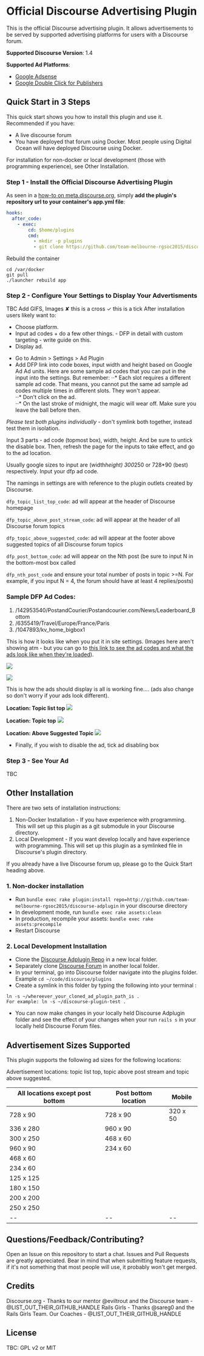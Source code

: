# Official Discourse Advertising Plugin

This is the official Discourse advertising plugin.  It allows advertisements to be served by supported advertising platforms for users with a Discourse forum.

**Supported Discourse Version**: 1.4</p>
**Supported Ad Platforms**: 

* [Google Adsense](http://www.google.com.au/adsense/start/why-adsense.html)
* [Google Double Click for Publishers](https://www.google.com/dfp)


## Quick Start in 3 Steps

This quick start shows you how to install this plugin and use it.  Recommended if you have:

* A live discourse forum 
* You have deployed that forum using Docker.  Most people using Digital Ocean will have deployed Discourse using Docker. 

For installation for non-docker or local development (those with programming experience), see Other Installation.


### Step 1 - Install the Official Discourse Advertising Plugin


As seen in a [how-to on meta.discourse.org](https://meta.discourse.org/t/advanced-troubleshooting-with-docker/15927#Example:%20Install%20a%20plugin), simply **add the plugin's repository url to your container's app.yml file**:

```yml
hooks:
  after_code:
    - exec:
        cd: $home/plugins
        cmd:
          - mkdir -p plugins
          - git clone https://github.com/team-melbourne-rgsoc2015/discourse-adplugin.git
```
Rebuild the container

```
cd /var/docker
git pull
./launcher rebuild app
```

### Step 2 - Configure Your Settings to Display Your Advertisments

TBC
Add GIFS, Images
✘ this is a cross
✓ this is a tick
After installation users likely want to:
- Choose platform.
- Input ad codes + do a few other things. - DFP in detail with custom targeting - write guide on this.
- Display ad.


* Go to Admin > Settings > Ad Plugin
* Add DFP link into code boxes, input width and height based on Google Ad Ad units.  Here are some sample ad codes that you can put in the input into the settings.  But remember:
⋅⋅* Each slot requires a different sample ad code.  That means, you cannot put the same ad sample ad codes multiple times in different slots.  They won't appear.  
⋅⋅* Don't click on the ad.  
⋅⋅* On the last stroke of midnight, the magic will wear off. Make sure you leave the ball before then. 

*Please test both plugins individually* - don't symlink both together, instead test them in isolation. 

Input 3 parts - ad code (topmost box), width, height. And be sure to untick the disable box. Then, refresh the page for the inputs to take effect, and go to the ad location.

Usually google sizes to input are (width*height) 300*250 or 728*90 (best) respectively. Input your dfp ad code.

The namings in settings are with reference to the plugin outlets created by Discourse.

`dfp_topic_list_top_code`: ad will appear at the header of Discourse homepage

`dfp_topic_above_post_stream_code`: ad will appear at the header of all Discourse forum topics

`dfp_topic_above_suggested_code`: ad will appear at the footer above suggested topics of all Discourse forum topics

`dfp_post_bottom_code`: ad will appear on the Nth post (be sure to input N in the bottom-most box called 

`dfp_nth_post_code` and ensure your total number of posts in topic >=N. For example, if you input N = 4, the forum should have at least 4 replies/posts)

### Sample DFP Ad Codes:
1. /142953540/PostandCourier/Postandcourier.com/News/Leaderboard_Bottom
2. /6355419/Travel/Europe/France/Paris
3. /1047893/kv_home_bigbox1

This is how it looks like when you put it in site settings.
(Images here aren't showing atm - but you can go to [this link to see the ad codes and what the ads look like when they're loaded](https://meta.discourse.org/t/rails-girls-soc-banter/26875/53)).

![](https://www.dropbox.com/sc/cyouv2pis3o4gx4/ad-codes-p1.png?dl=1)

![](https://www.dropbox.com/sc/5z7sl2hdmtzv1ho/ad-codes-p2.png?dl=1)

This is how the ads should display is all is working fine.... (ads also change so don't worry if your ads look different).

**Location: Topic list top**
![](https://www.dropbox.com/sc/cbu0otlt2zl5kdw/ad-display-1-discovery-list.png?dl=1)

**Location: Topic top**
![](https://www.dropbox.com/sc/cdx0duqkco7rs8s/ad-display-2-topic-top.png?dl=1)

**Location: Above Suggested Topic**
![](https://www.dropbox.com/sc/cnkialxmcfust55/ad-display-3-above-suggested.png?dl=1)

* Finally, if you wish to disable the ad, tick ad disabling box

### Step 3 - See Your Ad

TBC



## Other Installation

There are two sets of installation instructions:

1. Non-Docker Installation - If you have experience with programming.  This will set up this plugin as a git submodule in your Discourse directory.
2. Local Development - If you want develop locally and have experience with programming.  This will set up this plugin as a symlinked file in Discourse's plugin directory.

If you already have a live Discourse forum up, please go to the Quick Start heading above.


### 1. Non-docker installation


* Run `bundle exec rake plugin:install repo=http://github.com/team-melbourne-rgsoc2015/discourse-adplugin` in your discourse directory
* In development mode, run `bundle exec rake assets:clean`
* In production, recompile your assets: `bundle exec rake assets:precompile`
* Restart Discourse


### 2. Local Development Installation


* Clone the [Discourse Adplugin Repo](http://github.com/team-melbourne-rgsoc2015/discourse-adplugin) in a new local folder.
* Separately clone [Discourse Forum](https://github.com/discourse/discourse) in another local folder.
* In your terminal, go into Discourse folder navigate into the plugins folder.  Example ```cd ~/code/discourse/plugins```
* Create a symlink in this folder by typing the following into your terminal
:
```
ln -s ~/whereever_your_cloned_ad_plugin_path_is .
For example: ln -s ~/discourse-plugin-test .
```
* You can now make changes in your locally held Discourse Adplugin folder and see the effect of your changes when your run ```rails s``` in your locally held Discourse Forum files.



## Advertisement Sizes Supported

This plugin supports the following ad sizes for the following locations:

Advertisement locations: topic list top, topic above post stream and topic above suggested.


All locations except post bottom | Post bottom location | Mobile
--|--|--
728 x 90 | 728 x 90 | 320 x 50 
336 x 280 | 960 x 90 |
300 x 250 | 468 x 60 |
960 x 90 | 234 x 60 |
468 x 60 | |
234 x 60 | |
125 x 125 | |
180 x 150 | |
200 x 200 | |
250 x 250 | | 
--|--|--


## Questions/Feedback/Contributing?

Open an Issue on this repository to start a chat.  Issues and Pull Requests are greatly appreciated.  Bear in mind that when submitting feature requests, if it's not something that most people will use, it probably won't get merged.


## Credits

Discourse.org - Thanks to our mentor @eviltrout and the Discourse team - @LIST_OUT_THEIR_GITHUB_HANDLE
Rails Girls - Thanks @sareg0 and the Rails Girls Team.
Our Coaches - @LIST_OUT_THEIR_GITHUB_HANDLE


## License

TBC: GPL v2 or MIT

